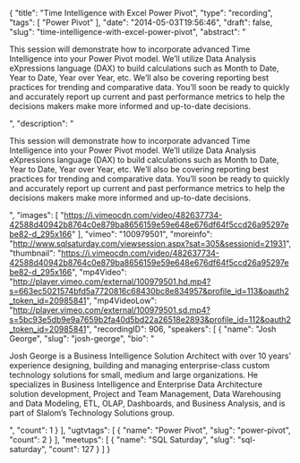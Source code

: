 {
  "title": "Time Intelligence with Excel Power Pivot",
  "type": "recording",
  "tags": [
    "Power Pivot"
  ],
  "date": "2014-05-03T19:56:46",
  "draft": false,
  "slug": "time-intelligence-with-excel-power-pivot",
  "abstract": "<p>This session will demonstrate how to incorporate advanced Time Intelligence into your Power Pivot model. We’ll utilize Data Analysis eXpressions language (DAX) to build calculations such as Month to Date, Year to Date, Year over Year, etc. We’ll also be covering reporting best practices for trending and comparative data. You’ll soon be ready to quickly and accurately report up current and past performance metrics to help the decisions makers make more informed and up-to-date decisions.</p>",
  "description": "<p>This session will demonstrate how to incorporate advanced Time Intelligence into your Power Pivot model. We’ll utilize Data Analysis eXpressions language (DAX) to build calculations such as Month to Date, Year to Date, Year over Year, etc. We’ll also be covering reporting best practices for trending and comparative data. You’ll soon be ready to quickly and accurately report up current and past performance metrics to help the decisions makers make more informed and up-to-date decisions.</p>",
  "images": [
    "https://i.vimeocdn.com/video/482637734-42588d40942b8764c0e879ba8656159e59e648e676df64f5ccd26a95297ebe82-d_295x166"
  ],
  "vimeo": "100979501",
  "moreinfo": "http://www.sqlsaturday.com/viewsession.aspx?sat=305&sessionid=21931",
  "thumbnail": "https://i.vimeocdn.com/video/482637734-42588d40942b8764c0e879ba8656159e59e648e676df64f5ccd26a95297ebe82-d_295x166",
  "mp4Video": "http://player.vimeo.com/external/100979501.hd.mp4?s=663ec5021574bfd5a7720816c68430bc8e834957&profile_id=113&oauth2_token_id=20985841",
  "mp4VideoLow": "http://player.vimeo.com/external/100979501.sd.mp4?s=5bc93e5db9e9a7659b2fa40d5bd22a26518e2893&profile_id=112&oauth2_token_id=20985841",
  "recordingID": 906,
  "speakers": [
    {
      "name": "Josh George",
      "slug": "josh-george",
      "bio": "<p>Josh George is a Business Intelligence Solution Architect with over 10 years’ experience designing, building and managing enterprise-class custom technology solutions for small, medium and large organizations. He specializes in Business Intelligence and Enterprise Data Architecture solution development, Project and Team Management, Data Warehousing and Data Modeling, ETL, OLAP, Dashboards, and Business Analysis, and is part of Slalom’s Technology Solutions group.</p>",
      "count": 1
    }
  ],
  "ugtvtags": [
    {
      "name": "Power Pivot",
      "slug": "power-pivot",
      "count": 2
    }
  ],
  "meetups": [
    {
      "name": "SQL Saturday",
      "slug": "sql-saturday",
      "count": 127
    }
  ]
}